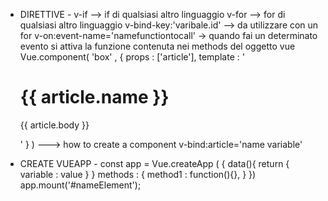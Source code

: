 -   DIRETTIVE   -
v-if --> if di qualsiasi altro linguaggio
v-for --> for di qualsiasi altro linguaggio
v-bind-key:'varibale.id' --> da utilizzare con un for
v-on:event-name='namefunctiontocall' -> quando fai un determinato evento si attiva la funzione contenuta nei methods del oggetto vue
Vue.component(
    'box' , {
        props : ['article'],
        template : '<div> <div class="title"> <h1> {{ article.name }} </h1> </div> <div class="corpo"> <p> {{ article.body }}</p></div> </div> '
    }
) ---> how to create a component
v-bind:article='name variable'

-   CREATE VUEAPP   -
const app = Vue.createApp ( {
    data(){
        return {
            variable : value
        }
    }
    methods : {
        method1 : function(){},
    }
})
app.mount('#nameElement'); 
